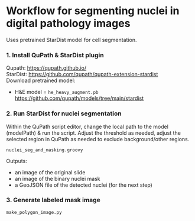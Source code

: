 # Workflow for segmenting nuclei in digital pathology images

Uses pretrained StarDist model for cell segmentation.

### 1. Install QuPath & StarDist plugin

Qupath: https://qupath.github.io/ \
StarDist: https://github.com/qupath/qupath-extension-stardist \
Download pretrained model:
* H&E model = `he_heavy_augment.pb` https://github.com/qupath/models/tree/main/stardist

### 2. Run StarDist for nuclei segmentation

Within the QuPath script editor, change the local path to the model (modelPath) & run the script. Adjust the threshold as needed, adjust the selected region in QuPath as needed to exclude background/other regions.

`nuclei_seg_and_masking.groovy`

Outputs:
- an image of the original slide
- an image of the binary nuclei mask
- a GeoJSON file of the detected nuclei (for the next step)

### 3. Generate labeled mask image

`make_polygon_image.py`
